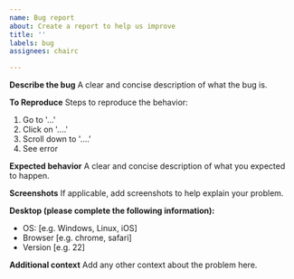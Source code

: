 ```yaml
---
name: Bug report
about: Create a report to help us improve
title: ''
labels: bug
assignees: chairc

---
```


**Describe the bug**
A clear and concise description of what the bug is.

**To Reproduce**
Steps to reproduce the behavior:
1. Go to '...'
2. Click on '....'
3. Scroll down to '....'
4. See error

**Expected behavior**
A clear and concise description of what you expected to happen.

**Screenshots**
If applicable, add screenshots to help explain your problem.

**Desktop (please complete the following information):**
 - OS: [e.g. Windows, Linux, iOS]
 - Browser [e.g. chrome, safari]
 - Version [e.g. 22]

**Additional context**
Add any other context about the problem here.
